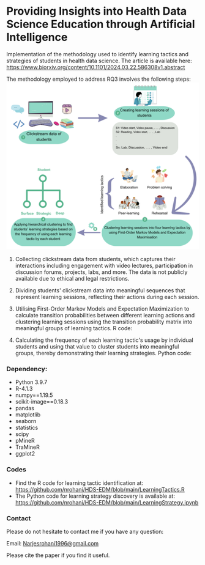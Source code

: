 # Providing Insights into Health Data Science Education through Artificial Intelligence


Implementation of the methodology used to identify learning tactics and strategies of students in health data science. 
The article is available here: https://www.biorxiv.org/content/10.1101/2024.03.22.586308v1.abstract

The methodology employed to address RQ3 involves the following steps:
![Method schema](https://github.com/nrohani/HDS-EDM/blob/main/overview.png)

1. Collecting clickstream data from students, which captures their interactions including engagement with video lectures, participation in discussion forums, projects, labs, and more. The data is not publicly available due to ethical and legal restrictions. 

2. Dividing students' clickstream data into meaningful sequences that represent learning sessions, reflecting their actions during each session. 

3. Utilising First-Order Markov Models and Expectation Maximization to calculate transition probabilities between different learning actions and clustering learning sessions using the transition probability matrix into meaningful groups of learning tactics. R code: 

4. Calculating the frequency of each learning tactic's usage by individual students and using that value to cluster students into meaningful groups, thereby demonstrating their learning strategies. Python code: 
### Dependency:
- Python 3.9.7
- R-4.1.3
- numpy==1.19.5
- scikit-image==0.18.3
- pandas
- matplotlib
- seaborn
- statistics
- scipy
- pMineR
- TraMineR
- ggplot2
### Codes 
- Find the R code for learning tactic identification at: https://github.com/nrohani/HDS-EDM/blob/main/LearningTactics.R
- The Python code for learning strategy discovery is available at: https://github.com/nrohani/HDS-EDM/blob/main/LearningStrategy.ipynb

### Contact
Please do not hesitate to contact me if you have any question: 

Email: Narjesrohani1996@gmail.com

Please cite the paper if you find it useful.
